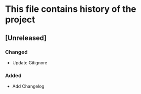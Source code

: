 # This file contains history of the project

## [Unreleased]
### Changed
- Update Gitignore

### Added
- Add Changelog
